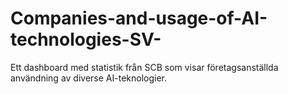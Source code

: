 # Companies-and-usage-of-AI-technologies-SV-
Ett dashboard med statistik från SCB som visar företagsanställda användning av diverse AI-teknologier.

